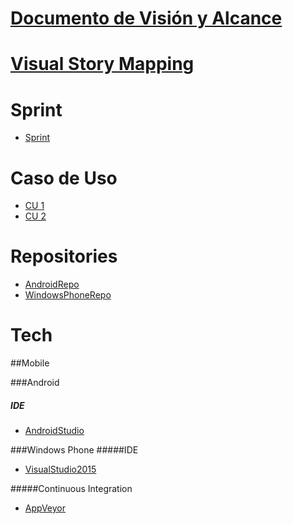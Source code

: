 # [Documento de Visión y Alcance]

# [Visual Story Mapping]

# Sprint

* [Sprint] 


# Caso de Uso
* [CU 1] 
* [CU 2] 

# Repositories

* [AndroidRepo] 
* [WindowsPhoneRepo] 

# Tech

##Mobile

###Android
#####  IDE
* [AndroidStudio] 

###Windows Phone
#####IDE
* [VisualStudio2015] 

#####Continuous Integration
* [AppVeyor] 

[Documento de Visión y Alcance]: <https://github.com/MTG-Helper/android/blob/master/doc/DocumentoDeVisionYAlcance.md>
[Visual Story Mapping]: <https://github.com/MTG-Helper/android/blob/master/doc/VisualStoryMapping.md>
[AndroidRepo]: <https://github.com/MTG-Helper/android>
[WindowsPhoneRepo]: <https://github.com/MTG-Helper/windows-phone>
[AndroidStudio]:  <https://developer.android.com/studio/index.html>
[VisualStudio2015]: <https://www.visualstudio.com/products/visual-studio-community-vs>
[Sprint 0 Planning]: <https://github.com/MTG-Helper/android/blob/master/doc/Sprint0Start.md>
[Sprint 0 Review]: <https://github.com/MTG-Helper/android/blob/master/doc/Sprint0End.md>
[Sprint 1 Planning]: <https://github.com/MTG-Helper/android/blob/master/doc/Sprint1Start.md>
[Sprint]: <https://github.com/MTG-Helper/android/tree/master/doc>

[CU 1]: <https://github.com/MTG-Helper/android/blob/master/doc/>
[CU 2]: <https://github.com/MTG-Helper/android/blob/master/doc/>
[AppVeyor]: <http://www.appveyor.com/>
